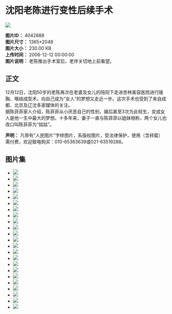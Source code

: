 # 沈阳老陈进行变性后续手术

![](http://vip-public.people.com.cn/old/2006/1212/C198482/P929563_m.jpg)

**图片ID：** 4042888  
**图片尺寸：** 1365*2048  
**图片大小：** 230.00 KB  
**上传时间：** 2006-12-12 00:00:00  
**图片说明：** 老陈推出手术室后，老伴关切地上前看望。

## 正文

12月12日，沈阳50岁的老陈再次在老婆及女儿的陪同下走进杏林美容医院进行隆胸、喉结成型术，向自己成为“女人”的梦想又走近一步。这次手术也受到了来自成都、北京及辽沈多家媒体的关注。  
据陈菲菲家人介绍，陈菲菲从小厌恶自己的性别，婚后甚至3次为此轻生，变成女人是他一生中最大的梦想。十多年来，妻子一直与陈菲菲以姐妹相称，两个女儿也改口叫陈菲菲为“姑姑”。

**声明：** 凡带有“人民图片”字样图片，系版权图片，受法律保护，使用（含转载）需付费，欢迎致电购买：010-65363639或021-63519288。

## 图片集

- ![](http://vip-public.people.com.cn/old/2006/1212/C198482/P929553_s.jpg)
- ![](http://vip-public.people.com.cn/old/2006/1212/C198482/P929554_s.jpg)
- ![](http://vip-public.people.com.cn/old/2006/1212/C198482/P929555_s.jpg)
- ![](http://vip-public.people.com.cn/old/2006/1212/C198482/P929556_s.jpg)
- ![](http://vip-public.people.com.cn/old/2006/1212/C198482/P929557_s.jpg)
- ![](http://vip-public.people.com.cn/old/2006/1212/C198482/P929558_s.jpg)
- ![](http://vip-public.people.com.cn/old/2006/1212/C198482/P929559_s.jpg)
- ![](http://vip-public.people.com.cn/old/2006/1212/C198482/P929560_s.jpg)
- ![](http://vip-public.people.com.cn/old/2006/1212/C198482/P929561_s.jpg)
- ![](http://vip-public.people.com.cn/old/2006/1212/C198482/P929562_s.jpg)
- ![](http://vip-public.people.com.cn/old/2006/1212/C198482/P929563_s.jpg)
- ![](http://vip-public.people.com.cn/old/2006/1212/C198482/P929564_s.jpg)
- ![](http://vip-public.people.com.cn/old/2006/1212/C198482/P929565_s.jpg)
- ![](http://vip-public.people.com.cn/old/2006/1212/C198482/P929566_s.jpg)
- ![](http://vip-public.people.com.cn/old/2006/1212/C198482/P929567_s.jpg)
- ![](http://vip-public.people.com.cn/old/2006/1212/C198482/P929568_s.jpg)
- ![](http://vip-public.people.com.cn/old/2006/1212/C198482/P929569_s.jpg)
- ![](http://vip-public.people.com.cn/old/2006/1212/C198482/P929570_s.jpg)
- ![](http://vip-public.people.com.cn/old/2006/1212/C198482/P929571_s.jpg)
- ![](http://vip-public.people.com.cn/old/2006/1212/C198482/P929572_s.jpg)
- ![](http://vip-public.people.com.cn/old/2006/1212/C198482/P929573_s.jpg)
- ![](http://vip-public.people.com.cn/old/2006/1212/C198482/P929574_s.jpg)
- ![](http://vip-public.people.com.cn/old/2006/1212/C198482/P929576_s.jpg)
<!-- tcd_original_link http://vip.people.com.cn/albumsDetail?aid=604186&pid=4042888 -->
